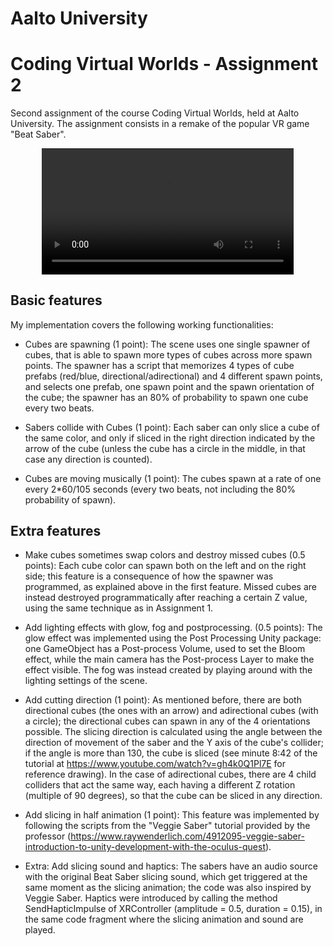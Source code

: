 # Aalto University
# Coding Virtual Worlds - Assignment 2

Second assignment of the course Coding Virtual Worlds, held at Aalto University. The assignment consists in a remake of the popular VR game "Beat Saber".

<div  align="center">
 <video src="https://github.com/alex-atanassov/cvw-beat-saber/assets/79805163/f5e41071-5634-4813-91bc-a4bc7deb790e" width="80%"/>
</div >

## Basic features

My implementation covers the following working functionalities:

 - Cubes are spawning (1 point): 
The scene uses one single spawner of cubes, that is able to spawn more types of cubes across more spawn points.
The spawner has a script that memorizes 4 types of cube prefabs (red/blue, directional/adirectional) and 4 different spawn points, and selects one prefab, one spawn point and the spawn orientation of the cube; the spawner has an 80% of probability to spawn one cube every two beats.

 - Sabers collide with Cubes (1 point):
Each saber can only slice a cube of the same color, and only if sliced in the right direction indicated by the arrow of the cube (unless the cube has a circle in the middle, in that case any direction is counted).

 - Cubes are moving musically (1 point):
The cubes spawn at a rate of one every 2*60/105 seconds (every two beats, not including the 80% probability of spawn).

## Extra features

 - Make cubes sometimes swap colors and destroy missed cubes (0.5 points):
Each cube color can spawn both on the left and on the right side; this feature is a consequence of how the spawner was programmed, as explained above in the first feature.
Missed cubes are instead destroyed programmatically after reaching a certain Z value, using the same technique as in Assignment 1.

 - Add lighting effects with glow, fog and postprocessing. (0.5 points):
The glow effect was implemented using the Post Processing Unity package: one GameObject has a Post-process Volume, used to set the Bloom effect, while the main camera has the Post-process Layer to make the effect visible.
The fog was instead created by playing around with the lighting settings of the scene.

 - Add cutting direction (1 point):
As mentioned before, there are both directional cubes (the ones with an arrow) and adirectional cubes (with a circle); the directional cubes can spawn in any of the 4 orientations possible. 
The slicing direction is calculated using the angle between the direction of movement of the saber and the Y axis of the cube's collider; if the angle is more than 130, the cube is sliced (see minute 8:42 of the tutorial at https://www.youtube.com/watch?v=gh4k0Q1Pl7E for reference drawing).
In the case of adirectional cubes, there are 4 child colliders that act the same way, each having a different Z rotation (multiple of 90 degrees), so that the cube can be sliced in any direction.

 - Add slicing in half animation (1 point):
This feature was implemented by following the scripts from the "Veggie Saber" tutorial provided by the professor (https://www.raywenderlich.com/4912095-veggie-saber-introduction-to-unity-development-with-the-oculus-quest).

 - Extra: Add slicing sound and haptics:
The sabers have an audio source with the original Beat Saber slicing sound, which get triggered at the same moment as the slicing animation; the code was also inspired by Veggie Saber.
Haptics were introduced by calling the method SendHapticImpulse of XRController (amplitude = 0.5, duration = 0.15), in the same code fragment where the slicing animation and sound are played.
